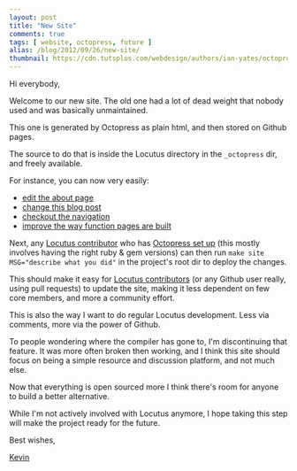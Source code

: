 ```yaml
---
layout: post
title: "New Site"
comments: true
tags: [ website, octopress, future ]
alias: /blog/2012/09/26/new-site/
thumbnail: https://cdn.tutsplus.com/webdesign/authors/ian-yates/octopress-header.png
---
```


Hi everybody,

Welcome to our new site.
The old one had a lot of dead weight that nobody used and was basically unmaintained.

This one is generated by Octopress as plain html, and then stored on Github pages.

The source to do that is inside the Locutus directory in the `_octopress` dir,
and freely available.

For instance, you can now very easily:

 - [edit the about page](https://github.com/kvz/locutus/edit/master/_octopress/source/about/index.markdown)
 - [change this blog post](https://github.com/kvz/locutus/edit/master/_octopress/source/_posts/2012-09-26-new-site.markdown)
 - [checkout the navigation](https://github.com/kvz/locutus/blob/master/_octopress/source/_includes/custom/navigation.html)
 - [improve the way function pages are built](https://github.com/kvz/locutus/blob/master/_octopress/Rakefile#L30)

Next, any [Locutus contributor](https://github.com/kvz/locutus/graphs/contributors)
who has [Octopress set up](https://kvz.io/blog/2012/09/25/blog-with-octopress/)
(this mostly involves having the right ruby & gem versions) can then run
`make site MSG="describe what you did"` in the
project's root dir to deploy the changes.

This should make it easy for [Locutus contributors](https://github.com/kvz/locutus/graphs/contributors)
(or any Github user really, using pull requests)
to update the site, making it less dependent on few core members, and more a
community effort.

This is also the way I want to do regular Locutus development. Less via comments,
more via the power of Github.

To people wondering where the compiler has gone to, I'm discontinuing that feature.
It was more often broken then working, and I think this site should focus on
being a simple resource and discussion platform, and not much else.

Now that everything is open sourced more I think there's room for anyone to build
a better alternative.

While I'm not actively involved with Locutus anymore, I hope taking this step will
make the project ready for the future.


Best wishes,

[Kevin](https://twitter.com/kvz)
